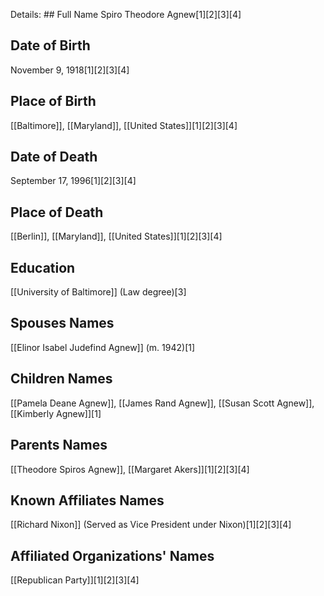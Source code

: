 Details: ## Full Name
Spiro Theodore Agnew[1][2][3][4]

## Date of Birth
November 9, 1918[1][2][3][4]

## Place of Birth
[[Baltimore]], [[Maryland]], [[United States]][1][2][3][4]

## Date of Death
September 17, 1996[1][2][3][4]

## Place of Death
[[Berlin]], [[Maryland]], [[United States]][1][2][3][4]

## Education
[[University of Baltimore]] (Law degree)[3]

## Spouses Names
[[Elinor Isabel Judefind Agnew]] (m. 1942)[1]

## Children Names
[[Pamela Deane Agnew]],
[[James Rand Agnew]],
[[Susan Scott Agnew]],
[[Kimberly Agnew]][1]

## Parents Names
[[Theodore Spiros Agnew]], 
[[Margaret Akers]][1][2][3][4]

## Known Affiliates Names
[[Richard Nixon]] (Served as Vice President under Nixon)[1][2][3][4]

## Affiliated Organizations' Names
[[Republican Party]][1][2][3][4]

